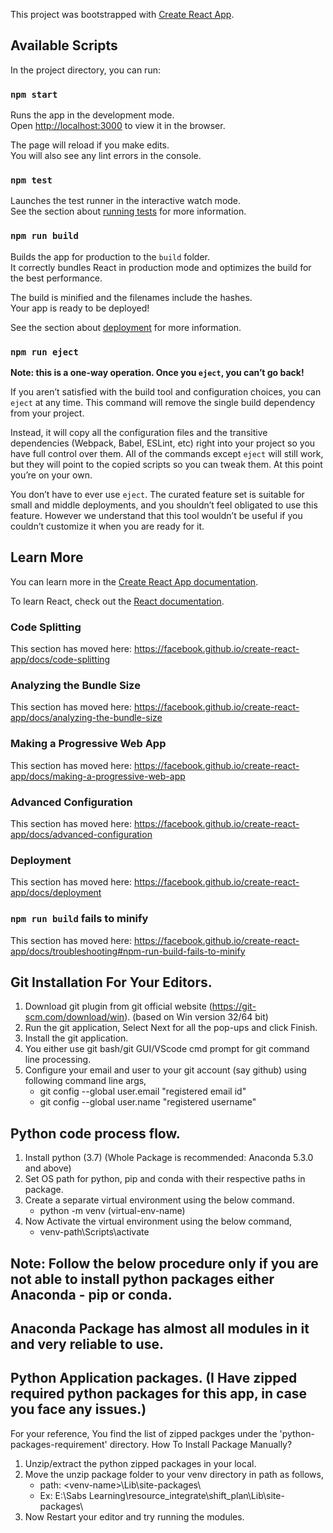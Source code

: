 This project was bootstrapped with [Create React App](https://github.com/facebook/create-react-app).

## Available Scripts

In the project directory, you can run:

### `npm start`

Runs the app in the development mode.<br />
Open [http://localhost:3000](http://localhost:3000) to view it in the browser.

The page will reload if you make edits.<br />
You will also see any lint errors in the console.

### `npm test`

Launches the test runner in the interactive watch mode.<br />
See the section about [running tests](https://facebook.github.io/create-react-app/docs/running-tests) for more information.

### `npm run build`

Builds the app for production to the `build` folder.<br />
It correctly bundles React in production mode and optimizes the build for the best performance.

The build is minified and the filenames include the hashes.<br />
Your app is ready to be deployed!

See the section about [deployment](https://facebook.github.io/create-react-app/docs/deployment) for more information.

### `npm run eject`

**Note: this is a one-way operation. Once you `eject`, you can’t go back!**

If you aren’t satisfied with the build tool and configuration choices, you can `eject` at any time. This command will remove the single build dependency from your project.

Instead, it will copy all the configuration files and the transitive dependencies (Webpack, Babel, ESLint, etc) right into your project so you have full control over them. All of the commands except `eject` will still work, but they will point to the copied scripts so you can tweak them. At this point you’re on your own.

You don’t have to ever use `eject`. The curated feature set is suitable for small and middle deployments, and you shouldn’t feel obligated to use this feature. However we understand that this tool wouldn’t be useful if you couldn’t customize it when you are ready for it.

## Learn More

You can learn more in the [Create React App documentation](https://facebook.github.io/create-react-app/docs/getting-started).

To learn React, check out the [React documentation](https://reactjs.org/).

### Code Splitting

This section has moved here: https://facebook.github.io/create-react-app/docs/code-splitting

### Analyzing the Bundle Size

This section has moved here: https://facebook.github.io/create-react-app/docs/analyzing-the-bundle-size

### Making a Progressive Web App

This section has moved here: https://facebook.github.io/create-react-app/docs/making-a-progressive-web-app

### Advanced Configuration

This section has moved here: https://facebook.github.io/create-react-app/docs/advanced-configuration

### Deployment

This section has moved here: https://facebook.github.io/create-react-app/docs/deployment

### `npm run build` fails to minify

This section has moved here: https://facebook.github.io/create-react-app/docs/troubleshooting#npm-run-build-fails-to-minify

## Git Installation For Your Editors.
1. Download git plugin from git official website (https://git-scm.com/download/win). (based on Win version 32/64 bit)
2. Run the git application, Select Next for all the pop-ups and click Finish.
3. Install the git application.
4. You either use git bash/git GUI/VScode cmd prompt for git command line processing.
5. Configure your email and user to your git account (say github) using following command line args,
   - git config --global user.email "registered email id"
   - git config --global user.name "registered username"

## Python code process flow.
1. Install python (3.7) (Whole Package is recommended: Anaconda 5.3.0 and above)
2. Set OS path for python, pip and conda with their respective paths in package.
3. Create a separate virtual environment using the below command.
   - python -m venv (virtual-env-name)
4. Now Activate the virtual environment using the below command,
   - venv-path\Scripts\activate

## Note: Follow the below procedure only if you are not able to install python packages either Anaconda - pip or conda. 
## Anaconda Package has almost all modules in it and very reliable to use.
## Python Application packages. (I Have zipped required python packages for this app, in case you face any issues.)
For your reference, You find the list of zipped packges under the 'python-packages-requirement' directory.
How To Install Package Manually?
1. Unzip/extract the python zipped packages in your local.
2. Move the unzip package folder to your venv directory in path as follows,
   -  path: <your-local-directory>\<venv-name>\Lib\site-packages\
   -  Ex: E:\Sabs Learning\resource_integrate\shift_plan\Lib\site-packages\
3. Now Restart your editor and try running the modules.